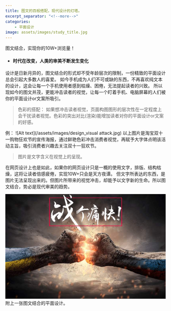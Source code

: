```yaml
---
title: 图文的百般搭配，现代设计的灯塔。
excerpt_separator: "<!--more-->"
categories:
    - 平面设计
image: assets/images/study_title.jpg
---
```

图文结合，实现你的10W+浏览量！
<!--more-->

+ #### 时代在改变，人类的审美不断发生变化
设计是日新月异的，图文结合的形式却不受年龄层次的限制，一份精致的平面设计总会引起大多数人的喜爱。
如今手机成为人们不可或缺的东西，不再喜欢纯文本的设计，这会让每一个手机使用者感到枯燥、困倦，无法提起读者的兴致。
所以现如今的图文并茂，更能冲击读者的视觉，让每一个盯着手机、电脑屏幕的人们被你的平面设计or文案所吸引。
> 色彩的搭配：
如果想冲击读者视觉，页面构图图形的层次性在一定程度上会干扰读者视觉。色彩的突出对比(渲染)能增加读者对你的平面设计or文案的好感。

例：
![Alt text](/assets/images/design_visual attack.jpg)
以上图片是淘宝双十一购物狂欢节的宣传海报，通过鲜艳色彩冲击消费者视觉，再赋予大字体点明该活动主旨，吸引消费者兴趣去关注双十一狂欢节。
> 图片是文字含义在视觉上的呈现。

在网页设计上也是如此，如果你的网页设计只是一概的使用文字，排版、结构枯燥，这将让读者倍感疲倦，实现10W+只会是天方夜谭。
但文字所表达的东西，是图片无法呈现出来的。但图片所带来的视觉冲击，却能予以文字新的生命。所以图文结合，势必是现代审美的趋势。

![Alt text](/assets/images/design_fight.png)
附上一张图文结合的平面设计。






